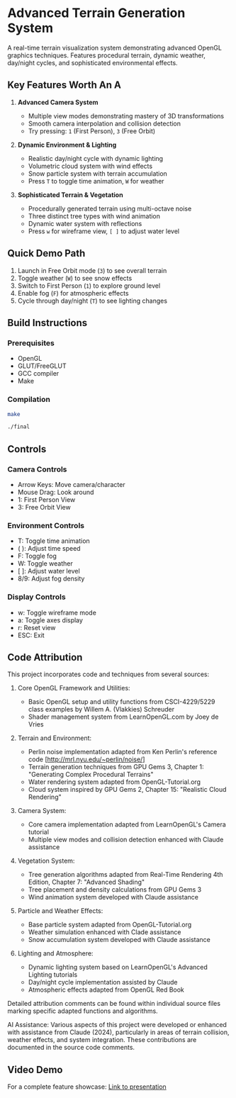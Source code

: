 # Advanced Terrain Generation System

A real-time terrain visualization system demonstrating advanced OpenGL graphics techniques. Features procedural terrain, dynamic weather, day/night cycles, and sophisticated environmental effects.

## Key Features Worth An A

1. **Advanced Camera System**
   - Multiple view modes demonstrating mastery of 3D transformations
   - Smooth camera interpolation and collision detection
   - Try pressing: `1` (First Person), `3` (Free Orbit)

2. **Dynamic Environment & Lighting**
   - Realistic day/night cycle with dynamic lighting
   - Volumetric cloud system with wind effects
   - Snow particle system with terrain accumulation
   - Press `T` to toggle time animation, `W` for weather

3. **Sophisticated Terrain & Vegetation**
   - Procedurally generated terrain using multi-octave noise
   - Three distinct tree types with wind animation
   - Dynamic water system with reflections
   - Press `w` for wireframe view, `[ ]` to adjust water level

## Quick Demo Path
1. Launch in Free Orbit mode (`3`) to see overall terrain
2. Toggle weather (`W`) to see snow effects
3. Switch to First Person (`1`) to explore ground level
4. Enable fog (`F`) for atmospheric effects
5. Cycle through day/night (`T`) to see lighting changes

## Build Instructions

### Prerequisites
- OpenGL
- GLUT/FreeGLUT
- GCC compiler
- Make

### Compilation
```bash
make
```
```bash
./final
```

## Controls

### Camera Controls
- Arrow Keys: Move camera/character
- Mouse Drag: Look around
- 1: First Person View
- 3: Free Orbit View

### Environment Controls
- T: Toggle time animation
- ( ): Adjust time speed
- F: Toggle fog
- W: Toggle weather
- [ ]: Adjust water level
- 8/9: Adjust fog density

### Display Controls
- w: Toggle wireframe mode
- a: Toggle axes display
- r: Reset view
- ESC: Exit

## Code Attribution

This project incorporates code and techniques from several sources:

1. Core OpenGL Framework and Utilities:
   - Basic OpenGL setup and utility functions from CSCI-4229/5229 class examples by Willem A. (Vlakkies) Schreuder
   - Shader management system from LearnOpenGL.com by Joey de Vries

2. Terrain and Environment:
   - Perlin noise implementation adapted from Ken Perlin's reference code [http://mrl.nyu.edu/~perlin/noise/]
   - Terrain generation techniques from GPU Gems 3, Chapter 1: "Generating Complex Procedural Terrains"
   - Water rendering system adapted from OpenGL-Tutorial.org
   - Cloud system inspired by GPU Gems 2, Chapter 15: "Realistic Cloud Rendering"

3. Camera System:
   - Core camera implementation adapted from LearnOpenGL's Camera tutorial
   - Multiple view modes and collision detection enhanced with Claude assistance

4. Vegetation System:
   - Tree generation algorithms adapted from Real-Time Rendering 4th Edition, Chapter 7: "Advanced Shading"
   - Tree placement and density calculations from GPU Gems 3
   - Wind animation system developed with Claude assistance

5. Particle and Weather Effects:
   - Base particle system adapted from OpenGL-Tutorial.org
   - Weather simulation enhanced with Clade assistance
   - Snow accumulation system developed with Claude assistance

6. Lighting and Atmosphere:
   - Dynamic lighting system based on LearnOpenGL's Advanced Lighting tutorials
   - Day/night cycle implementation assisted by Claude
   - Atmospheric effects adapted from OpenGL Red Book

Detailed attribution comments can be found within individual source files marking specific adapted functions and algorithms.

AI Assistance: Various aspects of this project were developed or enhanced with assistance from Claude (2024), particularly in areas of terrain collision, weather effects, and system integration. These contributions are documented in the source code comments.

## Video Demo
For a complete feature showcase: [Link to presentation](https://youtu.be/P-GCLTKG9bw)